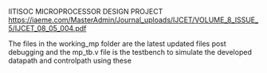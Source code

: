 IITISOC MICROPROCESSOR DESIGN PROJECT
https://iaeme.com/MasterAdmin/Journal_uploads/IJCET/VOLUME_8_ISSUE_5/IJCET_08_05_004.pdf

The files in the working_mp folder are the latest updated files post debugging and the mp_tb.v file is the testbench to simulate the developed datapath and controlpath using these
